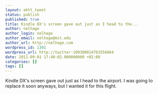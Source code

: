 ```yaml
---
layout: aktt_tweet
status: publish
published: true
title: Kindle DX's screen gave out just as I head to the...
author: nelhage
author_login: nelhage
author_email: nelhage@mit.edu
author_url: http://nelhage.com
wordpress_id: 1391
wordpress_url: http://twitter-109380014763556864
date: 2011-09-01 17:40:02.000000000 +02:00
categories: []
tags: []
---
```

Kindle DX's screen gave out just as I head to the airport. I was going to replace it soon anyways, but I wanted it for this flight.
